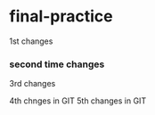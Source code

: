 # final-practice
1st changes
<h3>second time changes</h3>
3rd changes

4th chnges in GIT
5th changes in   GIT


